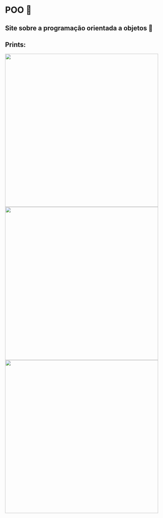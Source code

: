 # POO 🧨

## Site sobre a programação orientada a objetos 🗻

## Prints:

<img src="https://github.com/JulioCoronetti/POO/assets/133894436/a337d52c-549f-4931-834a-989d26ee420e" width="500"><br>
<img src="https://github.com/JulioCoronetti/POO/assets/133894436/d478b557-d3fd-4f72-9826-a22a01870424" width="500"><br>
<img src="https://github.com/JulioCoronetti/POO/assets/133894436/aaf914fe-086c-407a-9522-acb88737d482" width="500"><br>
